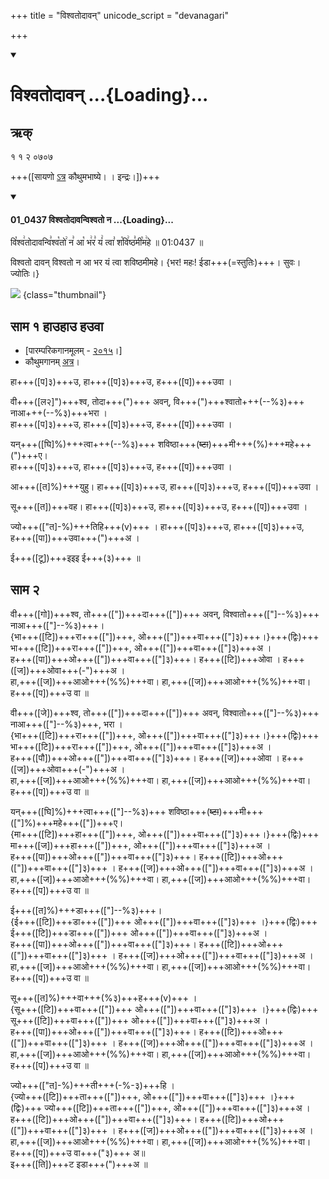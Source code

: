 +++
title = "विश्वतोदावन्"
unicode_script = "devanagari"

+++
<div class="js_include" includetitle="false" newlevelforh1="1" unfilled url="/vedAH_sAma/paravastu-sAma/devaH/indraH/vishvato-dAvan/">
<details open><summary><h1>विश्वतोदावन् ...{Loading}...</h1></summary>

## ऋक्

१ १ २ ०७०७

+++([सायणो [ऽत्र](https://archive.org/details/SamaVedaSanhitaWithSayanabhashyaVolume1SatyavrataSamasrami1874bis_201804/page/n247&sa=D&ust=1542564218916000) कौथुमभाष्ये। । इन्द्रः।])+++

<div class="js_include" includetitle="false" newlevelforh1="3" unfilled="" url="/vedAH_sAma/kauthumam/saMhitA/vishvAsa-prastutiH/1_pUrvArchikaH/5/2/01_0437_vishvatodAvanvishvato_na.md">
<details open><summary><h4>01_0437 विश्वतोदावन्विश्वतो न ...{Loading}...</h4></summary>

वि꣡श्व꣢तोदावन्वि꣣श्व꣡तो꣢ न꣣ आ꣡ भ꣢र꣣ यं꣢ त्वा꣣ श꣡वि꣢ष्ठ꣣मी꣡म꣢हे ॥ 01:0437 ॥
</details>
</div>  

विश्वतो दावन् विश्वतो न आ भर यं त्वा शविष्ठमीमहे।
{भर! महः! ईडा+++(=स्तुतिः)+++। सुवः। ज्योतिः।}

![](/devaH/AryaH/hindukaH/indraH/images/indra-or-someone-on-an-arial-charriot-attacking-an-army-with-arrows.jpg)
{class="thumbnail"}

## साम १ हाउहाउ हउवा

- [पारम्परिकगानमूलम् - [२०१५](https://archive.org/stream/sAmaveda-jaiminIya-paravastu-paramparA-docs/UDAKA%20SAANTHI%20SAAMAANI#page/n2/mode/1up&sa=D&ust=1542425956390000)।]
- कौथुमगानम् [अत्र](https://archive.org/details/SamaVedaSanhitaWithSayanabhashyaVolume2SatyavrataSamasrami1876bis_201804/page/n467)।

<div caption="रामानुजार्यः 1974 " class="audioEmbed" src="https://archive
.org/download/jaiminIya-sAma-gAna-paravastu-tradition-rAmAnuja/vishvato-dAvan-1.mp3"></div>
<div caption="गोपालार्यः 2015  " class="audioEmbed" src="https://archive
.org/download/jaiminIya-sAma-gAna-paravastu-tradition-gopAla-2015/vishvato-dAvan-1.mp3"></div>

हा+++([प]३)+++उ, हा+++([प]३)+++उ, ह+++([प])+++उवा ।  

वी+++([ल२]")+++श्व, तोदा+++(")+++ अवन्, वि+++(")+++श्वातो+++(--%३)+++ नाआ+++(--%३)+++भरा ।  
हा+++([प]३)+++उ, हा+++([प]३)+++उ, ह+++([प])+++उवा ।

यन्+++([घि]%)+++त्वा+++(--%३)+++ शविष्ठा+++(~~ष्टा~~)+++मी+++(%)+++महे+++(")+++ए।  
हा+++([प]३)+++उ, हा+++([प]३)+++उ, ह+++([प])+++उवा ।  

आ+++([त]%)+++युहु। हा+++([प]३)+++उ, हा+++([प]३)+++उ, ह+++([प])+++उवा ।   

सू+++([त])+++वह। हा+++([प]३)+++उ, हा+++([प]३)+++उ, ह+++([प])+++उवा ।  

ज्यो+++(["त]-%)+++तिहि+++(v)+++ । हा+++([प]३)+++उ, हा+++([प]३)+++उ, ह+++([पा])+++उवा+++(")+++अ ।  

ई+++([टू])+++इइइ ई+++(३)+++ ॥

## साम २
<div caption="रामानुजार्यः 1974 " class="audioEmbed" src="https://archive
.org/download/jaiminIya-sAma-gAna-paravastu-tradition-rAmAnuja/vishvato-dAvan-2.mp3"></div>
<div caption="गोपालार्यः 2015  " class="audioEmbed" src="https://archive
.org/download/jaiminIya-sAma-gAna-paravastu-tradition-gopAla-2015/vishvato-dAvan-2.mp3"></div>
<div caption="गोपाल-विश्वासयोर् अनुवचनम् 2018 1x" class="audioEmbed" src="https://archive
.org/download/jaiminIya-sAma-gAna-paravastu-tradition-anuvachanam-gopAla-vishvAsa-2018/vishvato-dAvan-2.mp3"></div>
<div caption="गोपाल-विश्वासयोर् अनुवचनम् 2018 1.5x" class="audioEmbed" src="https://archive
.org/download/jaiminIya-sAma-gAna-paravastu-tradition-anuvachanam-gopAla-vishvAsa-2018-150p-speed/vishvato-dAvan-2.mp3"></div>

वी+++([गो])+++श्व, तो+++(["])+++दा+++(["])+++ अवन्, विश्वातो+++(["]--%३)+++ नाआ+++(["]--%३)+++।  
{भा+++([टि])+++रा+++(["])+++, ओ+++(["])+++वा+++(["]३)+++।}+++(द्विः)+++  भा+++([टि])+++रा+++(["])+++, ओ+++(["])+++वा+++(["]३)+++अ ।  
ह+++([पा])+++ओ+++(["])+++वा+++(["]३)+++। ह+++([टि])+++ओवा । ह+++([ज])+++ओवा+++(-")+++अ ।  
हा,+++([ज])+++आओ+++(%%)+++वा। हा,+++([ज])+++आओ+++(%%)+++वा। ह+++([प])+++उ वा ॥

वी+++([जे])+++श्व, तो+++(["])+++दा+++(["])+++ अवन्, विश्वातो+++(["]--%३)+++ नाआ+++(["]--%३)+++, भरा ।  
{भा+++([टि])+++रा+++(["])+++, ओ+++(["])+++वा+++(["]३)+++।}+++(द्विः)+++ भा+++([टि])+++रा+++(["])+++, ओ+++(["])+++वा+++(["]३)+++अ ।  
ह+++([पौ])+++ओ+++(["])+++वा+++(["]३)+++। ह+++([ज])+++ओवा । ह+++([ज])+++ओवा+++(-")+++अ ।  
हा,+++([ज])+++आओ+++(%%)+++वा। हा,+++([ज])+++आओ+++(%%)+++वा। ह+++([प])+++उ वा ॥

यन्+++([घि]%)+++त्वा+++(["]--%३)+++ शविष्ठा+++(~~ष्टा~~)+++मी+++(["]%)+++महे+++(["])+++ए।  
{मा+++([टि])+++हा+++(["])+++, ओ+++(["])+++वा+++(["]३)+++।}+++(द्विः)+++  मा+++([ज])+++हा+++(["])+++, ओ+++(["])+++वा+++(["]३)+++अ  ।  
ह+++([पा])+++ओ+++(["])+++वा+++(["]३)+++। ह+++([टि])+++ओ+++(["])+++वा+++(["]३)+++ । ह+++([ज])+++ओ+++(["])+++वा+++(["]३)+++अ ।  
हा,+++([ज])+++आओ+++(%%)+++वा। हा,+++([ज])+++आओ+++(%%)+++वा। ह+++([प])+++उ वा ॥

ई+++([त]%)+++डा+++(["]--%३)+++।  
{ई+++([टि])+++डा+++(["])+++ ओ+++(["])+++वा+++(["]३)+++ ।}+++(द्विः)+++ ई+++([टि])+++डा+++(["])+++ ओ+++(["])+++वा+++(["]३)+++अ ।  
ह+++([पा])+++ओ+++(["])+++वा+++(["]३)+++। ह+++([टि])+++ओ+++(["])+++वा+++(["]३)+++ । ह+++([ज])+++ओ+++(["])+++वा+++(["]३)+++अ ।  
हा,+++([ज])+++आओ+++(%%)+++वा। हा,+++([ज])+++आओ+++(%%)+++वा। ह+++([प])+++उ वा ॥  

सू+++([त]%)+++वा+++(%३)+++ह+++(v)+++ ।  
{सू+++([टि])+++वा+++(["])+++ ओ+++(["])+++वा+++(["]३)+++ ।}+++(द्विः)+++ सू+++([टि])+++वा+++(["])+++ ओ+++(["])+++वा+++(["]३)+++अ ।  
ह+++([पा])+++ओ+++(["])+++वा+++(["]३)+++। ह+++([टि])+++ओ+++(["])+++वा+++(["]३)+++ । ह+++([ज])+++ओ+++(["])+++वा+++(["]३)+++अ ।  
हा,+++([ज])+++आओ+++(%%)+++वा। हा,+++([ज])+++आओ+++(%%)+++वा। ह+++([प])+++उ वा ॥  

ज्यो+++(["त]-%)+++ती+++(-%-३)+++हि ।  
{ज्यो+++([टि])+++ता+++(["])+++, ओ+++(["])+++वा+++(["]३)+++ ।}+++(द्विः)+++  ज्यो+++([टि])+++ता+++(["])+++, ओ+++(["])+++वा+++(["]३)+++अ ।  
ह+++([टि])+++ओ+++(["])+++वा+++(["]३)+++। ह+++([टि])+++ओ+++(["])+++वा+++(["]३)+++ । ह+++([ज])+++ओ+++(["])+++वा+++(["]३)+++अ ।  
हा,+++([ज])+++आओ+++(%%)+++वा। हा,+++([ज])+++आओ+++(%%)+++वा। ह+++([प])+++उ वा+++("३)+++ अ॥  
इ+++([ति])+++ट इडा+++(")+++अ ॥
</details>
</div>